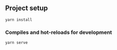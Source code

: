 
## Project setup
```
yarn install
```

### Compiles and hot-reloads for development
```
yarn serve
```

